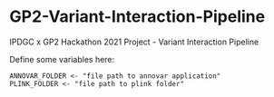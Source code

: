 # GP2-Variant-Interaction-Pipeline
IPDGC x GP2 Hackathon 2021 Project - Variant Interaction Pipeline

Define some variables here:

```
ANNOVAR_FOLDER <- "file path to annovar application"
PLINK_FOLDER <- "file path to plink folder"
```
